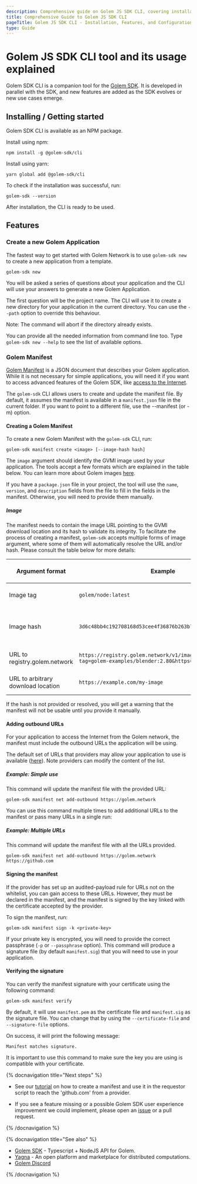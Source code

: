 ```yaml
---
description: Comprehensive guide on Golem JS SDK CLI, covering installation, features, Golem Manifest creation, and internet access configuration.
title: Comprehensive Guide to Golem JS SDK CLI
pageTitle: Golem JS SDK CLI - Installation, Features, and Configuration
type: Guide
---
```


# Golem JS SDK CLI tool and its usage explained

Golem SDK CLI is a companion tool for the [Golem SDK](https://github.com/golemfactory/golem-js). It is developed in parallel with the SDK, and new features are added as the SDK evolves or new use cases emerge.

## Installing / Getting started

Golem SDK CLI is available as an NPM package.

Install using npm:

```shell
npm install -g @golem-sdk/cli
```

Install using yarn:

```shell
yarn global add @golem-sdk/cli
```

To check if the installation was successful, run:

```shell
golem-sdk --version
```

After installation, the CLI is ready to be used.

## Features

### Create a new Golem Application

The fastest way to get started with Golem Network is to use `golem-sdk new` to create a new application from a template.

```shell
golem-sdk new
```

You will be asked a series of questions about your application and the CLI will use your answers to generate a new Golem Application.

The first question will be the project name. The CLI will use it to create a new directory for your application in the current directory. You can use the `--path` option to override this behaviour.

Note: The command will abort if the directory already exists.

You can provide all the needed information from command line too. Type `golem-sdk new --help` to see the list of available options.

### Golem Manifest

[Golem Manifest](/docs/golem/payload-manifest) is a JSON document that describes your Golem application. While it is not necessary for simple applications, you will need it if you want to access advanced features of the Golem SDK, like [access to the Internet](/docs/creators/javascript/guides/accessing-internet).

The `golem-sdk` CLI allows users to create and update the manifest file. By default, it assumes the manifest is available in a `manifest.json` file in the current folder. If you want to point to a different file, use the --manifest (or -m) option.

#### Creating a Golem Manifest

To create a new Golem Manifest with the `golem-sdk` CLI, run:

```shell
golem-sdk manifest create <image> [--image-hash hash]
```

The `image` argument should identify the GVMI image used by your application. The tools accept a few formats which are explained in the table below. You can learn more about Golem images [here](/docs/creators/javascript/guides/golem-images).

If you have a `package.json` file in your project, the tool will use the `name`, `version`, and `description` fields from the file to fill in the fields in the manifest. Otherwise, you will need to provide them manually.

##### Image

The manifest needs to contain the image URL pointing to the GVMI download location and its hash to validate its integrity.
To facilitate the process of creating a manifest, `golem-sdk` accepts multiple forms of image argument, where some of them will automatically resolve the URL and/or hash.
Please consult the table below for more details:

| Argument format                    | Example                                                                                       | Is `--image-hash` required?                 | Notes                                                                                      |
| ---------------------------------- | --------------------------------------------------------------------------------------------- | ------------------------------------------- | ------------------------------------------------------------------------------------------ |
| Image tag                          | `golem/node:latest`                                                                           | No, it will be automatically resolved.      | Image hash is fetched from [https://registry.golem.network]. It is the recommended method. |
| Image hash                         | `3d6c48bb4c192708168d53cee4f36876b263b7745c3a3c239c6749cd`                                    | No, it is resolved from the image argument. | Image URL will point to [https://registry.golem.network]                                   |
| URL to registry.golem.network      | `https://registry.golem.network/v1/image/download?tag=golem-examples/blender:2.80&https=true` | No, it is automatically resolved.           |                                                                                            |
| URL to arbitrary download location | `https://example.com/my-image`                                                                | Yes, image-hash is required.                | Image is calculated by the gvmkit-build conversion tool.                                   |

If the hash is not provided or resolved, you will get a warning that the manifest will not be usable until you provide it manually.

#### Adding outbound URLs

For your application to access the Internet from the Golem network, the manifest must include the outbound URLs the application will be using.

The default set of URLs that providers may allow your application to use is available ([here](https://github.com/golemfactory/ya-installer-resources/tree/main/whitelist)). Note providers can modify the content of the list.

##### Example: Simple use

This command will update the manifest file with the provided URL:

```shell
golem-sdk manifest net add-outbound https://golem.network
```

You can use this command multiple times to add additional URLs to the manifest or pass many URLs in a single run:

##### Example: Multiple URLs

This command will update the manifest file with all the URLs provided.

```shell
golem-sdk manifest net add-outbound https://golem.network https://github.com
```

#### Signing the manifest

If the provider has set up an audited-payload rule for URLs not on the whitelist, you can gain access to these URLs. However, they must be declared in the manifest, and the manifest is signed by the key linked with the certificate accepted by the provider.

To sign the manifest, run:

```shell
golem-sdk manifest sign -k <private-key>
```

If your private key is encrypted, you will need to provide the correct passphrase (`-p` or `--passphrase` option).
This command will produce a signature file (by default `manifest.sig`) that you will need to use in your application.

#### Verifying the signature

You can verify the manifest signature with your certificate using the following command:

```shell
golem-sdk manifest verify
```

By default, it will use `manifest.pem` as the certificate file and `manifest.sig` as the signature file. You can change that by using the `--certificate-file` and `--signature-file` options.

On success, it will print the following message:

`Manifest matches signature.`

It is important to use this command to make sure the key you are using is compatible with your certificate.

{% docnavigation title="Next steps" %}

- See our [tutorial](/docs/creators/javascript/tutorials/accessing-internet) on how to create a manifest and use it in the requestor script to reach the 'github.com' from a provider.

- If you see a feature missing or a possible Golem SDK user experience improvement we could implement, please open an [issue](https://github.com/golemfactory/golem-sdk-cli/issues) or a pull request.

{% /docnavigation %}

{% docnavigation title="See also" %}

- [Golem SDK](https://github.com/golemfactory/golem-js) - Typescript + NodeJS API for Golem.
- [Yagna](https://github.com/golemfactory/yagna) - An open platform and marketplace for distributed computations.
- [Golem Discord](https://chat.golem.network)

{% /docnavigation %}
